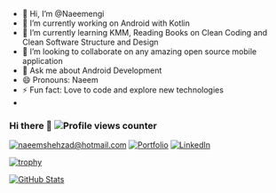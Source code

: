 - 👋 Hi, I’m @Naeemengi
- 🔭  I’m currently working on Android with Kotlin
- 🌱  I’m currently learning KMM, Reading Books on Clean Coding and Clean Software Structure and Design
- 👯  I’m looking to collaborate on any amazing open source mobile application
- 💬  Ask me about Android Development
- 😄  Pronouns: Naeem
- ⚡  Fun fact: Love to code and explore new technologies
- 
### Hi there 👋 ![Profile views counter](https://komarev.com/ghpvc/?username=NumanArif)

<a href="mailto:naeemshehzad@hotmail.com" target="_blank">![naeemshehzad@hotmail.com](https://img.shields.io/badge/Gmail-D14836?style=for-the-badge&logo=gmail&logoColor=white)</a>
<a href="https://naeemengi.github.io" target="_blank">![Portfolio](https://img.shields.io/badge/PortFolio-1215E?style=for-the-badge&logo=web&logoColor=white)</a>
<a href="https://www.linkedin.com/in/naeem-shehzad/" target="_blank">![LinkedIn](https://img.shields.io/badge/LinkedIn-0077B5?style=for-the-badge&logo=linkedin&logoColor=white)</a>

[![trophy](https://github-profile-trophy.vercel.app/?username=NumanArif&theme=darkhub&title=Commit,Repositories)](https://numanarif.github.io/)

<a href="https://naeemengi.github.io/" target="blank">
<img align="center" src="https://github-readme-stats.vercel.app/api?username=Naeemengi&show_icons=true&theme=dark&line_height=27&count_private=true&hide=stars,prs,issues,contribs&langs_count=true" alt="GitHub Stats"/>
</a>
<!-- <a href="https://github.com/NumanArif" target="blank">
<img align="center" src="https://github-readme-stats.vercel.app/api/top-langs/?username=NumanArif&theme=light&layout=compact&hide=css,html,scss,javascript" alt="Top Language"/>
</a> -->
